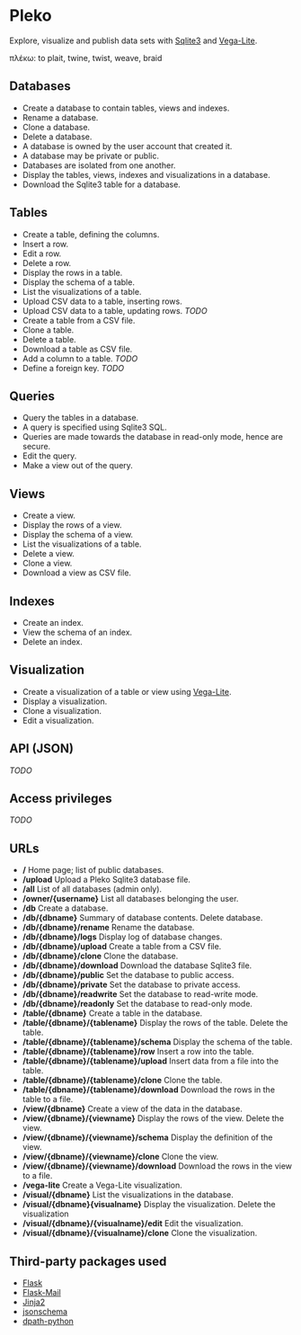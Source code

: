 # Pleko

Explore, visualize and publish data sets with
[Sqlite3](https://www.sqlite.org/) and 
[Vega-Lite](https://vega.github.io/vega-lite/).

πλέκω: to plait, twine, twist, weave, braid

## Databases

- Create a database to contain tables, views and indexes.
- Rename a database.
- Clone a database.
- Delete a database.
- A database is owned by the user account that created it.
- A database may be private or public.
- Databases are isolated from one another.
- Display the tables, views, indexes and visualizations in a database.
- Download the Sqlite3 table for a database.

## Tables

- Create a table, defining the columns.
- Insert a row.
- Edit a row.
- Delete a row.
- Display the rows in a table.
- Display the schema of a table.
- List the visualizations of a table.
- Upload CSV data to a table, inserting rows.
- Upload CSV data to a table, updating rows. *TODO*
- Create a table from a CSV file.
- Clone a table.
- Delete a table.
- Download a table as CSV file.
- Add a column to a table. *TODO*
- Define a foreign key. *TODO*

## Queries

- Query the tables in a database.
- A query is specified using Sqlite3 SQL.
- Queries are made towards the database in read-only mode, hence are secure.
- Edit the query.
- Make a view out of the query.

## Views

- Create a view.
- Display the rows of a view.
- Display the schema of a view.
- List the visualizations of a table.
- Delete a view.
- Clone a view.
- Download a view as CSV file.

## Indexes

- Create an index.
- View the schema of an index.
- Delete an index.

## Visualization

- Create a visualization of a table or view using
  [Vega-Lite](https://vega.github.io/vega-lite/).
- Display a visualization.
- Clone a visualization.
- Edit a visualization.

## API (JSON)

*TODO*

## Access privileges

*TODO*

## URLs

- **/** Home page; list of public databases.
- **/upload** Upload a Pleko Sqlite3 database file.
- **/all** List of all databases (admin only).
- **/owner/{username}** List all databases belonging the user.
- **/db** Create a database.
- **/db/{dbname}** Summary of database contents. Delete database.
- **/db/{dbname}/rename** Rename the database.
- **/db/{dbname}/logs** Display log of database changes.
- **/db/{dbname}/upload** Create a table from a CSV file.
- **/db/{dbname}/clone** Clone the database.
- **/db/{dbname}/download** Download the database Sqlite3 file.
- **/db/{dbname}/public** Set the database to public access.
- **/db/{dbname}/private** Set the database to private access.
- **/db/{dbname}/readwrite** Set the database to read-write mode.
- **/db/{dbname}/readonly** Set the database to read-only mode.
- **/table/{dbname}** Create a table in the database.
- **/table/{dbname}/{tablename}** Display the rows of the table.
   Delete the table.
- **/table/{dbname}/{tablename}/schema** Display the schema of the table.
- **/table/{dbname}/{tablename}/row** Insert a row into the table.
- **/table/{dbname}/{tablename}/upload** Insert data from a file into the table.
- **/table/{dbname}/{tablename}/clone** Clone the table.
- **/table/{dbname}/{tablename}/download** Download the rows in the table to a file.
- **/view/{dbname}** Create a view of the data in the database.
- **/view/{dbname}/{viewname}** Display the rows of the view. Delete the view.
- **/view/{dbname}/{viewname}/schema** Display the definition of the view.
- **/view/{dbname}/{viewname}/clone** Clone the view.
- **/view/{dbname}/{viewname}/download** Download the rows in the view to a file.
- **/vega-lite** Create a Vega-Lite visualization.
- **/visual/{dbname}** List the visualizations in the database.
- **/visual/{dbname}{visualname}** Display the visualization.
  Delete the visualization
- **/visual/{dbname}/{visualname}/edit** Edit the visualization.
- **/visual/{dbname}/{visualname}/clone** Clone the visualization.

## Third-party packages used

- [Flask](http://flask.pocoo.org/)
- [Flask-Mail](https://pythonhosted.org/Flask-Mail/)
- [Jinja2](http://jinja.pocoo.org/)
- [jsonschema](https://github.com/Julian/jsonschema)
- [dpath-python](https://github.com/akesterson/dpath-python)

